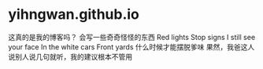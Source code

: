 # yihngwan.github.io
这真的是我的博客吗？
会写一些奇奇怪怪的东西
Red lights
Stop signs
I still see your face
In the white cars
Front yards
什么时候才能摆脱爹味
果然，我爸这人说别人说几句就听，我的建议根本不管用